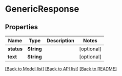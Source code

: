 # GenericResponse

## Properties
Name | Type | Description | Notes
------------ | ------------- | ------------- | -------------
**status** | **String** |  | [optional] 
**text** | **String** |  | [optional] 

[[Back to Model list]](../README.md#documentation-for-models) [[Back to API list]](../README.md#documentation-for-api-endpoints) [[Back to README]](../README.md)


